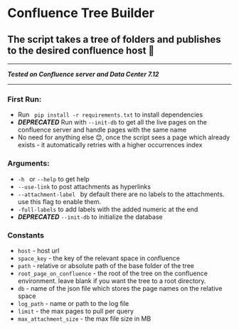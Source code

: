 # Confluence Tree Builder

## The script takes a tree of folders and publishes to the desired confluence host 🚀

***
***Tested on Confluence server and Data Center 7.12***
***

### First Run:

- Run ` pip install -r requirements.txt` to install dependencies
- ***DEPRECATED*** Run with `--init-db` to get all the live pages on the confluence server and handle pages with the
  same name
- No need for anything else 😊, once the script sees a page which already exists - it automatically retries with a
  higher occurrences index

### Arguments:

- `-h ` or `--help` to get help
- `--use-link` to post attachments as hyperlinks
- `--attachment-label ` by default there are no labels to the attachments. use this flag to enable them.
- `-full-labels` to add labels with the added numeric at the end
- ***DEPRECATED*** `--init-db` to initialize the database

### Constants

- `host` - host url
- `space_key` - the key of the relevant space in confluence
- `path` - relative or absolute path of the base folder of the tree
- `root_page_on_confluence` - the root of the tree on the confluence environment. leave blank if you want the tree to a
  root directory.
- `db` - name of the json file which stores the page names on the relative space
- `log_path` - name or path to the log file
- `limit` - the max pages to pull per query
- `max_attachment_size` - the max file size in MB